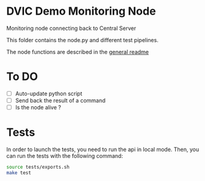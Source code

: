 # DVIC Demo Monitoring Node

Monitoring node connecting back to Central Server

This folder contains the node.py and different test pipelines.

The node functions are described in the [general readme](../README.md)

# To DO

- [ ] Auto-update python script
- [ ] Send back the result of a command
- [ ] Is the node alive ?

# Tests

In order to launch the tests, you need to run the api in local mode.
Then, you can run the tests with the following command:

```bash
source tests/exports.sh
make test
```